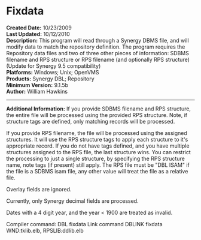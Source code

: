 # Fixdata<br />
**Created Date:** 10/23/2009<br />
**Last Updated:** 10/12/2010<br />
**Description:** This program will read through a Synergy DBMS file, and will modify data to match the repository definition. The program requires the Repository data files and two of three other pieces of information: SDBMS filename and RPS structure or RPS filename (and optionally RPS structure) (Update for Synergy 9.5 compatibility)<br />
**Platforms:** Windows; Unix; OpenVMS<br />
**Products:** Synergy DBL; Repository<br />
**Minimum Version:** 9.1.5b<br />
**Author:** William Hawkins
<hr>

**Additional Information:**
If you provide SDBMS filename and RPS structure, the entire file will be
processed using the provided RPS structure. Note, if structure tags are
defined, only matching records will be processed.

If you provide RPS filename, the file will be processed using the assigned
structures. It will use the RPS structure tags to apply each structure to
it's appropriate record. If you do not have tags defined, and you have
multiple structures assigned to the RPS file, the last structure wins. You
can restrict the processing to just a single structure, by specifying the
RPS structure name, note tags (if present) still apply. The RPS file must
be "DBL ISAM" if the file is a SDBMS isam file, any other value will treat
the file as a relative file.

Overlay fields are ignored.

Currently, only Synergy decimal fields are processed.

Dates with a 4 digit year, and the year < 1900 are treated as invalid.

Compiler command: DBL fixdata
Link command DBLINK fixdata WND:tklib.elb, RPSLIB:ddlib.elb
